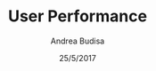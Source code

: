 ---
title: User Performance
description: These reports help you easily track the performance values of the processes running on all the servers in your environment.
author: Andrea Budisa
date: 25/5/2017
---